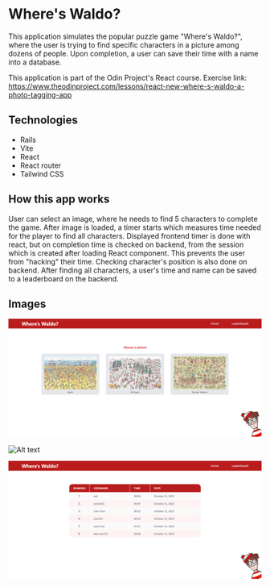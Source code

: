 # Where's Waldo?

This application simulates the popular puzzle game "Where's Waldo?", where the user is trying to find specific characters in a picture among dozens of people. Upon completion, a user can save their time with a name into a database.

This application is part of the Odin Project's React course. Exercise link: https://www.theodinproject.com/lessons/react-new-where-s-waldo-a-photo-tagging-app

## Technologies

- Rails
- Vite
- React
- React router
- Tailwind CSS

## How this app works

User can select an image, where he needs to find 5 characters to complete the game. After image is loaded, a timer starts which measures time needed for the player to find all characters. Displayed frontend timer is done with react, but on completion time is checked on backend, from the session which is created after loading React component. This prevents the user from "hacking" their time.
Checking character's position is also done on backend.
After finding all characters, a user's time and name can be saved to a leaderboard on the backend.

## Images

![Alt text](README-images/image.png)

![Alt text](README-images/image1.png)

![Alt text](README-images/image2.png)

